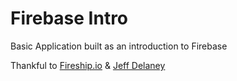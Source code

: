 # Firebase Intro

Basic Application built as an introduction to Firebase

Thankful to [Fireship.io](https://fireship.io/) & [Jeff Delaney](https://developers.google.com/community/experts/directory/profile/profile-jeff_delaney)
